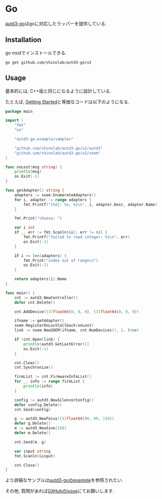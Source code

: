 # Go

[autd3-go](https://github.com/shinolab/autd3-go)はgoに対応したラッパーを提供している.

## Installation

go modでインストールできる.

```
go get github.com/shinolab/autd3-go/v2
```

## Usage

基本的には, C++版と同じになるように設計している.

たとえば, [Getting Started](../Users_Manual/getting_started.md)と等価なコードは以下のようになる.

```go
package main

import (
	"fmt"
	"os"

	"autd3-go-example/samples"

	"github.com/shinolab/autd3-go/v2/autd3"
	"github.com/shinolab/autd3-go/v2/soem"
)

func onLost(msg string) {
	println(msg)
	os.Exit(-1)
}

func getAdapter() string {
	adapters := soem.EnumerateAdapters()
	for i, adapter := range adapters {
		fmt.Printf("[%d]: %s, %s\n", i, adapter.Desc, adapter.Name)
	}

	fmt.Print("choose: ")

	var i int
	if _, err := fmt.Scanln(&i); err != nil {
		fmt.Printf("failed to read integer: %s\n", err)
		os.Exit(-1)
	}

	if i >= len(adapters) {
		fmt.Print("index out of range\n")
		os.Exit(-1)
	}

	return adapters[i].Name
}

func main() {
	cnt := autd3.NewController()
	defer cnt.Delete()

	cnt.AddDevice([3]float64{0, 0, 0}, [3]float64{0, 0, 0})

	ifname := getAdapter()
	soem.RegisterOnLostCallback(onLost)
	link := soem.NewSOEM(ifname, cnt.NumDevices(), 1, true)

	if !cnt.Open(link) {
		println(autd3.GetLastError())
		os.Exit(-1)
	}

	cnt.Clear()
	cnt.Synchronize()

	firmList := cnt.FirmwareInfoList()
	for _, info := range firmList {
		println(info)
	}

	config := autd3.NewSilencerConfig()
	defer config.Delete()
	cnt.Send(config)

	g := autd3.NewFocus([3]float64{90, 80, 150})
	defer g.Delete()
	m := autd3.NewSine(150)
	defer m.Delete()

	cnt.Send(m, g)

    var input string
	fmt.Scanln(&input)

    cnt.Close()
}
```

より詳細なサンプルは[autd3-goのexample](https://github.com/shinolab/autd3-go/tree/master/examples)を参照されたい.

その他, 質問があれば[GitHubのissue](https://github.com/shinolab/autd3-go/issues)にてお願いします.
